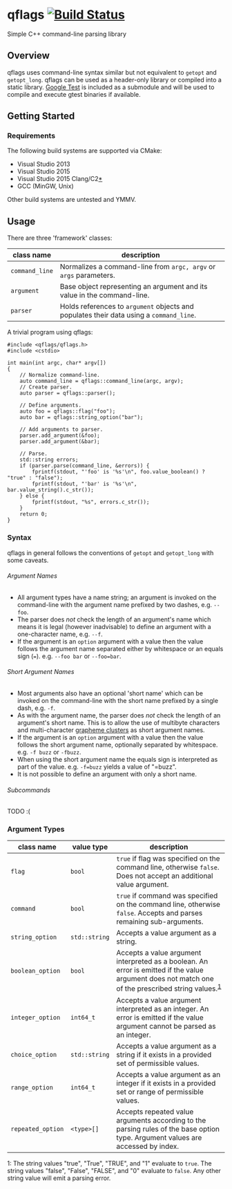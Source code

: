 # qflags [![Build Status][travis-svg]][travis-url]

[travis-svg]: https://travis-ci.org/Qartar/qflags.svg?branch=master
[travis-url]: https://travis-ci.org/Qartar/qflags

Simple C++ command-line parsing library

## Overview

qflags uses command-line syntax similar but not equivalent to `getopt` and
 `getopt_long`. qflags can be used as a header-only library or compiled into
a static library. [Google Test](https://github.com/google/googletest) is included
as a submodule and will be used to compile and execute gtest binaries if available.

## Getting Started
### Requirements

The following build systems are supported via CMake:

- Visual Studio 2013
- Visual Studio 2015
- Visual Studio 2015 Clang/C2[*](https://github.com/Microsoft/CMake/releases/tag/clang-rel-2 "Requires Microsoft's fork of CMake for Clang/C2 toolchain support")
- GCC (MinGW, Unix)

Other build systems are untested and YMMV.

## Usage

There are three 'framework' classes:

| class name     | description
| ----------     | -----------
| `command_line` | Normalizes a command-line from `argc, argv` or `args` parameters.
| `argument`     | Base object representing an argument and its value in the command-line.
| `parser`       | Holds references to `argument` objects and populates their data using a `command_line`.

A trivial program using qflags:
```
#include <qflags/qflags.h>
#include <cstdio>

int main(int argc, char* argv[])
{
    // Normalize command-line.
    auto command_line = qflags::command_line(argc, argv);
    // Create parser.
    auto parser = qflags::parser();
    
    // Define arguments.
    auto foo = qflags::flag("foo");
    auto bar = qflags::string_option("bar");
    
    // Add arguments to parser.
    parser.add_argument(&foo);
    parser.add_argument(&bar);
    
    // Parse.
    std::string errors;
    if (parser.parse(command_line, &errors)) {
        fprintf(stdout, "'foo' is '%s'\n", foo.value_boolean() ? "true" : "false");
        fprintf(stdout, "'bar' is '%s'\n", bar.value_string().c_str());
    } else {
        fprintf(stdout, "%s", errors.c_str());
    }
    return 0;
}
```

### Syntax

qflags in general follows the conventions of `getopt` and `getopt_long` with some caveats.

###### Argument Names

- All argument types have a name string; an argument is invoked on the command-line with the argument name prefixed by two dashes, e.g. `--foo`. 
- The parser does *not* check the length of an argument's name which means it is legal (however inadvisable) to define an argument with a one-character name, e.g. `--f`.
- If the argument is an `option` argument with a value then the value follows the argument name separated either by whitespace or an equals sign (`=`). e.g. `--foo bar` or `--foo=bar`.

###### Short Argument Names

- Most arguments also have an optional 'short name' which can be invoked on the command-line with the short name prefixed by a single dash, e.g. `-f`. 
- As with the argument name, the parser does *not* check the length of an argument's short name. This is to allow the use of multibyte characters and multi-character [grapheme clusters](http://unicode.org/reports/tr29/#Grapheme_Cluster_Boundaries) as short argument names.
- If the argument is an `option` argument with a value then the value follows the short argument name, optionally separated by whitespace. e.g. `-f buzz` or `-fbuzz`.
- When using the short argument name the equals sign is interpreted as part of the value. e.g. `-f=buzz` yields a value of "=buzz".
- It is not possible to define an argument with only a short name.

###### Subcommands

TODO :(

### Argument Types

| class name        | value type    | description 
| ----------        | ----------    | -----------
| `flag`            | `bool`        | `true` if flag was specified on the command line, otherwise `false`. Does not accept an additional value argument.
| `command`         | `bool`        | `true` if command was specified on the command line, otherwise `false`. Accepts and parses remaining sub-arguments.
| `string_option`   | `std::string` | Accepts a value argument as a string.
| `boolean_option`  | `bool`        | Accepts a value argument interpreted as a boolean. An error is emitted if the value argument does not match one of the prescribed string values.<sup>[1](#footnote-1)</sup>
| `integer_option`  | `int64_t`     | Accepts a value argument interpreted as an integer. An error is emitted if the value argument cannot be parsed as an integer. 
| `choice_option`   | `std::string` | Accepts a value argument as a string if it exists in a provided set of permissible values.
| `range_option`    | `int64_t`     | Accepts a value argument as an integer if it exists in a provided set or range of permissible values.
| `repeated_option` | `<type>[]`    | Accepts repeated value arguments according to the parsing rules of the base option type. Argument values are accessed by index.

<a name="footnote-1">1</a>: The string values "true", "True", "TRUE", and "1" evaluate to `true`. The string values "false", "False", "FALSE", and "0" evaluate to `false`. Any other string value will emit a parsing error. 
